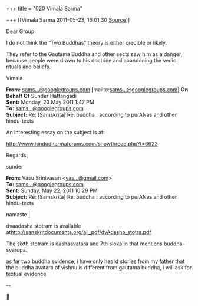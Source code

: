 +++
title = "020 Vimala Sarma"

+++
[[Vimala Sarma	2011-05-23, 16:01:30 [Source](https://groups.google.com/g/samskrita/c/GeSoi-zhKNs)]]



Dear Group

I do not think the “Two Buddhas” theory is either credible or likely.

They refer to the Gautama Buddha and other sects saw him as a danger, because people were drawn to his doctrine and abandoning the vedic rituals and beliefs.

Vimala



**From:** [sams...@googlegroups.com]() \[mailto:[sams...@googlegroups.com]()\] **On Behalf Of** Sunder Hattangadi  
**Sent:** Monday, 23 May 2011 1:47 PM  
**To:** [sams...@googlegroups.com]()  
**Subject:** Re: \[Samskrita\] Re: buddha : according to purANas and other hindu-texts



An interesting essay on the subject is at:



<http://www.hindudharmaforums.com/showthread.php?t=6623>





Regards,



sunder









**From:** Vasu Srinivasan \<[vas...@gmail.com]()\>  
**To:** [sams...@googlegroups.com]()  
**Sent:** Sunday, May 22, 2011 10:29 PM  
**Subject:** Re: \[Samskrita\] Re: buddha : according to purANas and other hindu-texts  
  
  

namaste \|



dvaadasha stotram is available at<http://sanskritdocuments.org/all_pdf/dvAdasha_stotra.pdf>



The sixth stotram is dashaavatara and 7th sloka in that mentions buddha-svarupa.



as far two buddha evidence, i have only heard stories from my father that the buddha avatara of vishnu is different from gautama buddha, i will ask for textual evidence.

--  



